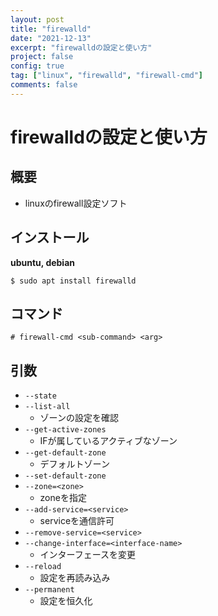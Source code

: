 ```yaml
---
layout: post
title: "firewalld"
date: "2021-12-13"
excerpt: "firewalldの設定と使い方"
project: false
config: true
tag: ["linux", "firewalld", "firewall-cmd"]
comments: false
---
```


# firewalldの設定と使い方

## 概要
 - linuxのfirewall設定ソフト

## インストール

**ubuntu, debian**  
```console
$ sudo apt install firewalld
```

## コマンド

```console
# firewall-cmd <sub-command> <arg>
```

## 引数
 - `--state`
 - `--list-all`
   - ゾーンの設定を確認
 - `--get-active-zones`
   - IFが属しているアクティブなゾーン
 - `--get-default-zone`
   - デフォルトゾーン
 - `--set-default-zone`
 - `--zone=<zone>`
   - zoneを指定
 - `--add-service=<service>`
   - serviceを通信許可
 - `--remove-service=<service>`
 - `--change-interface=<interface-name>`
   - インターフェースを変更
 - `--reload`
   - 設定を再読み込み
 - `--permanent`
   - 設定を恒久化
